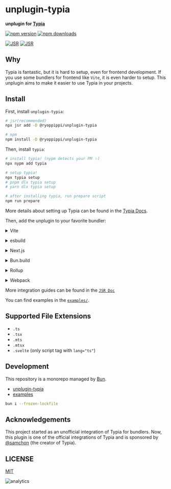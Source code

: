 # unplugin-typia

**unplugin for [Typia](https://typia.io/)**

[![npm version](https://img.shields.io/npm/v/@ryoppippi/unplugin-typia?color=yellow)](https://npmjs.com/package/@ryoppippi/unplugin-typia)
[![npm downloads](https://img.shields.io/npm/dm/@ryoppippi/unplugin-typia?color=yellow)](https://npmjs.com/package/@ryoppippi/unplugin-typia)

[![JSR](https://jsr.io/badges/@ryoppippi/unplugin-typia)](https://jsr.io/@ryoppippi/unplugin-typia)
[![JSR](https://jsr.io/badges/@ryoppippi/unplugin-typia/score)](https://jsr.io/@ryoppippi/unplugin-typia)

## Why

Typia is fantastic, but it is hard to setup, even for frontend development.
If you use some bundlers for frontend like `Vite`, it is even harder to setup.
This unplugin aims to make it easier to use Typia in your projects.

## Install

First, install `unplugin-typia`:

```bash
# jsr(recommended)
npx jsr add -D @ryoppippi/unplugin-typia

# npm
npm install -D @ryoppippi/unplugin-typia
```

Then, install `typia`:

```bash
# install typia! (nypm detects your PM ✨)
npx nypm add typia

# setup typia!
npx typia setup
# pnpm dlx typia setup
# yarn dlx typia setup

# after installing typia, run prepare script
npm run prepare
```

More details about setting up Typia can be found in the [Typia Docs](https://typia.io/docs/setup/#unplugin-typia).

Then, add the unplugin to your favorite bundler:

<details>
<summary>Vite</summary><br>

```ts
// vite.config.ts
import UnpluginTypia from '@ryoppippi/unplugin-typia/vite';

export default defineConfig({
	plugins: [
		UnpluginTypia({ /* options */ }), // should be placed before other plugins like `react`, `svetle`, etc.
	],
});
```

> When using typia with types imported from non-relative paths like tsconfig `compilerOptions.paths` or relative to
> tsconfig `compilerOptions.baseUrl`, they must be defined in vite.config.ts under [resolve.alias](https://vitejs.dev/config/shared-options#resolve-alias)
> in order to be resolved, according to vite's resolution mechanism.

Examples:

- [`examples/vite-react`](https://github.com/ryoppippi/unplugin-typia/tree/main/examples/vite-react)
- [`examples/vite-hono`](https://github.com/ryoppippi/unplugin-typia/tree/main/examples/vite-hono)
- [`examples/sveltekit`](https://github.com/ryoppippi/unplugin-typia/tree/main/examples/sveltekit)

<br></details>

<details>
<summary>esbuild</summary><br>

```ts
// esbuild.config.js
import UnpluginTypia from '@ryoppippi/unplugin-typia/esbuild';

export default {
	plugins: [
		UnpluginTypia({ /* options */ }),
	],
};
```

Examples:

- [`tests/rollup.spec.ts`](https://github.com/ryoppippi/unplugin-typia/tree/main/packages/unplugin-typia/tests/esbuild.spec.ts)

<br></details>

<details>
<summary>Next.js</summary><br>

```js
// next.config.mjs
import unTypiaNext from 'unplugin-typia/next';

/** @type {import('next').NextConfig} */
const nextConfig = { /* your next.js config */};

/** @type {import("unplugin-typia").Options} */
const unpluginTypiaOptions = { /* your unplugin-typia options */ };

export default unTypiaNext(nextConfig, unpluginTypiaOptions);

// you can omit the unplugin-typia options when you don't need to customize it
// export default unTypiaNext(nextConfig);
```

Examples:

- [`examples/nextjs`](https://github.com/ryoppippi/unplugin-typia/tree/main/examples/nextjs)

<br></details>

<details>
<summary>Bun.build</summary><br>

### Example 1: Using for building script

```ts
// build.ts
import UnpluginTypia from '@ryoppippi/unplugin-typia/bun';

await Bun.build({
	entrypoints: ['./index.ts'],
	outdir: './out',
	plugins: [
		UnpluginTypia({ /* your options */})
	]
});
```

For building the script:

```sh
bun run ./build.ts
node ./out/index.js
```

Check the [Plugins – Bundler | Bun Docs](https://bun.sh/docs/bundler/plugins) for more details.

### Example 2: Using for running script

```ts
// preload.ts
import { plugin } from 'bun';
import UnpluginTypia from '@ryoppippi/unplugin-typia/bun';

plugin(UnpluginTypia({ /* your options */}));
```

```toml
# bun.toml
preload = "preload.ts"

[test]
preload = "preload.ts"
```

For running the script:

```sh
bun run ./index.ts
```

Check the [Plugins – Runtime | Bun Docs](https://bun.sh/docs/runtime/plugins) for more details.

<br></details>

<details>
<summary>Rollup</summary><br>

```ts
// rollup.config.js
import UnpluginTypia from '@ryoppippi/unplugin-typia/rollup';

export default {
	plugins: [
		UnpluginTypia({ /* options */ }),
	],
};
```

Examples:

- [`tests/rollup.spec.ts`](https://github.com/ryoppippi/unplugin-typia/tree/main/packages/unplugin-typia/tests/rollup.spec.ts)

<br></details>

<details>
<summary>Webpack</summary><br>

> ⚠️ Note: Currently, this plugin works only with 'esm' target.

> If you want to use 'cjs' target on Node < 20.17.0 , please use with [`jiti`](https://github.com/unjs/jiti).
> If you want to use 'cjs' target on Node >= 20.17.0, please use with `require` and enable [`--experimental-require-modules` flag](https://github.com/nodejs/node/pull/51977).
> If you want to use 'esm' target, don't worry! You can use this plugin without any additional setup.

```sh
npm install jiti
```

```js
// webpack.config.js

// if you use Node < 20.17.0
const jiti = require('jiti')(__filename);
const { default: UnpluginTypia } = jiti('@ryoppippi/unplugin-typia/webpack');

// if you use Node >= 20.17.0
// const { default: UnpluginTypia } = require("@ryoppippi/unplugin-typia/webpack");

module.exports = {
	plugins: [
		UnpluginTypia({ /* options */ }),
	],
};
```

<br></details>

More integration guides can be found in the [`JSR Doc`](https://jsr.io/@ryoppippi/unplugin-typia/doc)

You can find examples in the [`examples/`](https://github.com/ryoppippi/unplugin-typia/tree/main/examples).

## Supported File Extensions

- `.ts`
- `.tsx`
- `.mts`
- `.mtsx`
- `.svelte` (only script tag with `lang="ts"`)

## Development

This repository is a monorepo managed by [Bun](https://bun.sh).

- [unplugin-typia](https://github.com/ryoppippi/unplugin-typia/tree/main/packages/unplugin-typia)
- [examples](https://github.com/ryoppippi/unplugin-typia/tree/main/examples)

```sh
bun i --frozen-lockfile
```

## Acknowledgements

This project started as an unofficial integration of Typia for bundlers.
Now, this plugin is one of the official integrations of Typia and is sponsored by [@samchon](https://github.com/samchon) (the creator of Typia).

## LICENSE

[MIT](./LICENSE)

![analytics](https://repobeats.axiom.co/api/embed/30d90d6f9ab91e8b06159ba792765a1377ea7d3e.svg 'Repobeats analytics image')
